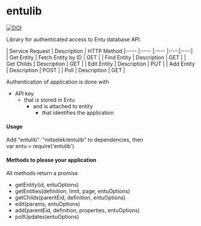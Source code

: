 entulib
=======
[![DOI](https://zenodo.org/badge/6763/mitselek/entulib.png)](http://dx.doi.org/10.5281/zenodo.12356)


Library for authenticated access to Entu database API.

| Service Request | Description | HTTP Method
|:---- |:---- |:---- |:---:|:---:|
| Get Entity | Fetch Entity by ID | GET |
| Find Entity | Description | GET |
| Get Childs | Description | GET |
| Edit Entity | Description | PUT |
| Add Entity | Description | POST |
| Poll | Description | GET |


Authentication of application is done with

  - API key
    - that is stored in Entu
      - and is attached to entity
        - that identifies the application


#### Usage
Add "entulib": "mitselek/entulib" to dependencies, then  
var entu = require('entulib')


#### Methods to please your application
All methods return a promise
- getEntity(id, entuOptions)
- getEntities(definition, limit, page, entuOptions)
- getChilds(parentEid, definition, entuOptions)
- edit(params, entuOptions)
- add(parentEid, definition, properties, entuOptions)
- pollUpdates(entuOptions)
